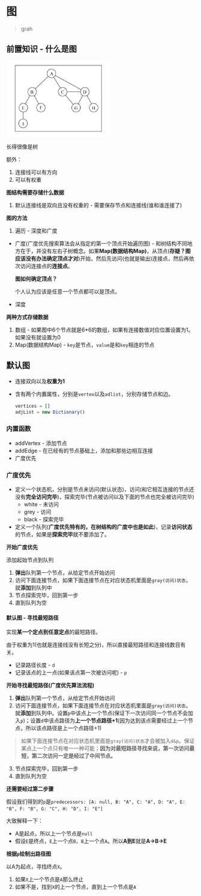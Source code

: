 # 图
> grah

## 前置知识 - 什么是图

![grah](https://raw.githubusercontent.com/JiangWeixian/JS-Books/master/JS%E6%95%B0%E6%8D%AE%E7%BB%93%E6%9E%84%E4%B8%8E%E7%AE%97%E6%B3%95/%E5%9B%BE/img/grah.png)

长得很像是树

额外：

1. 连接线可以有方向
2. 可以有权重

**图结构需要存储什么数据**

1. 默认连接线是双向且没有权重的 - 需要保存节点和连接线(谁和谁连接了)

**图的方法**

1. 遍历 - 深度和广度
  * 广度(广度优先搜索算法会从指定的第一个顶点开始遍历图) - 和树结构不同地方在于，并没有左右子树概念。如果**Map(数据结构Map)**，从顶点(**存疑？图应该没有办法确定顶点才对**)开始，然后先访问(也就是输出)连接点，然后再依次访问连接点的**连接点**。
  
    **图如何确定顶点？**

    个人认为应该是任意一个节点都可以是顶点。
    
  * 深度

**两种方式存储数据**

1. 数组 - 如果图中6个节点就是6*6的数组，如果有连接数值对应位置设置为1。如果没有就设置为0
2. Map(数据结构Map) - `key`是节点，`value`是和`key`相连的节点

## 默认图 

* 连接双向以及**权重为1**

* 含有两个内置属性，分别是`vertex`以及`adlist`，分别存储节点和边。

  ```JavaScript
  vertices = []
  adjList = new Dictionary()
  ```

### 内置函数

* addVertex - 添加节点
* addEdge - 在已经有的节点基础上，添加和那些边相互连接
* 广度优先

### 广度优先

* 定义一个状态机，分别是节点未访问(默认状态)，访问(和它相互连接的节点还没有**完全访问完毕**)，探索完毕(节点被访问以及下面的节点也完全被访问完毕)
  * white - 未访问
  * grey - 访问
  * black - 探索完毕
* 定义一个队列(**广度优先特有的，在树结构的广度中也是如此**)，记录**访问状态**的节点，如果是**探索完毕**就不要添加了。

**开始广度优先**

添加起始节点到队列

1. **弹出**队列第一个节点，从给定节点开始访问
2. 访问下面连接节点，如果下面连接节点在对应状态机里面是`gray(访问)状态`，就**添加**到队列中
3. 节点探索完毕，回到第一步
4. 直到队列为空

#### 默认图 - 寻找最短路径

实现**某一个定点到任意定点**的最短路径。

由于权重为1(也就是连接线没有长短之分)，所以直接最短路径和连接线数目有关。

* 记录路径长度 - `d`
* 记录该点的上一点(如果该点第一次被访问呢) - `p`

**开始寻找最短路径(广度优先算法流程)**

1. **弹出**队列第一个节点，从给定节点开始访问
2. 访问下面连接节点，如果下面连接节点在对应状态机里面是`gray(访问)状态`，就**添加**到队列中。设置`p`中该点上一个节点(保证下一次访问同一个节点不会加入`p`)；设置`d`中该点路径为**上一个节点路径+1**(因为达到该点需要经过上一个节点，所以该点路径是上一个点路径+1)
  > 如果下面连接节点在对应状态机里面是`gray(访问)状态`才会被加入`d&p`。保证某点上一个点只有唯一一种可能；**因为对最短路径寻找来说，第一次访问最短，第二次访问一定是经过了中间节点。**
3. 节点探索完毕，回到第一步
4. 直到队列为空

**还需要经过第二步骤**

假设我们得到的`p`是`predecessors: [A: null, B: "A", C: "A", D: "A", E: "B", F: "B", G: "C", H: "D", I: "E"] `

大致解释一下：

* A是起点，所以上一个节点是`null`
* 假设`E`是终点，`E`上一个点`B`，`B`上一个点`A`。所以**A到E**就是**A->B->E**

**根据`p`绘制出路径图**

以A为起点，寻找终点`X`。

1. 如果`X`上一个节点是`A`那么终止
2. 如果不是，找到`X`的上一个节点，直到上一个节点是`A`


